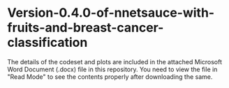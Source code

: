 # Version-0.4.0-of-nnetsauce-with-fruits-and-breast-cancer-classification

The details of the codeset and plots are included in the attached Microsoft Word Document (.docx) file in this repository. 
You need to view the file in "Read Mode" to see the contents properly after downloading the same.

